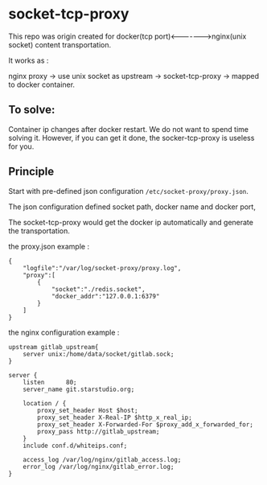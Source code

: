 # socket-tcp-proxy

This repo was origin created for docker(tcp port)<------->nginx(unix socket) content transportation.

It works as :

nginx proxy -> use unix socket as upstream -> socket-tcp-proxy -> mapped to docker container.

## To solve:
Container ip changes after docker restart.
We do not want to spend time solving it.
However, if you can get it done, the socker-tcp-proxy is useless for you.

## Principle

Start with pre-defined json configuration `/etc/socket-proxy/proxy.json`.

The json configuration defined socket path, docker name and docker port,

The socket-tcp-proxy would get the docker ip automatically and generate the transportation.

the proxy.json example :
```
{
    "logfile":"/var/log/socket-proxy/proxy.log",
    "proxy":[
        {
            "socket":"./redis.socket",
            "docker_addr":"127.0.0.1:6379"
        }
    ]
}

```

the nginx configuration example :

```
upstream gitlab_upstream{
    server unix:/home/data/socket/gitlab.sock;
}

server {
    listen      80;
    server_name git.starstudio.org;

    location / {
        proxy_set_header Host $host;
        proxy_set_header X-Real-IP $http_x_real_ip;
        proxy_set_header X-Forwarded-For $proxy_add_x_forwarded_for;
        proxy_pass http://gitlab_upstream;
    }
    include conf.d/whiteips.conf;

    access_log /var/log/nginx/gitlab_access.log;
    error_log /var/log/nginx/gitlab_error.log;
}
```
